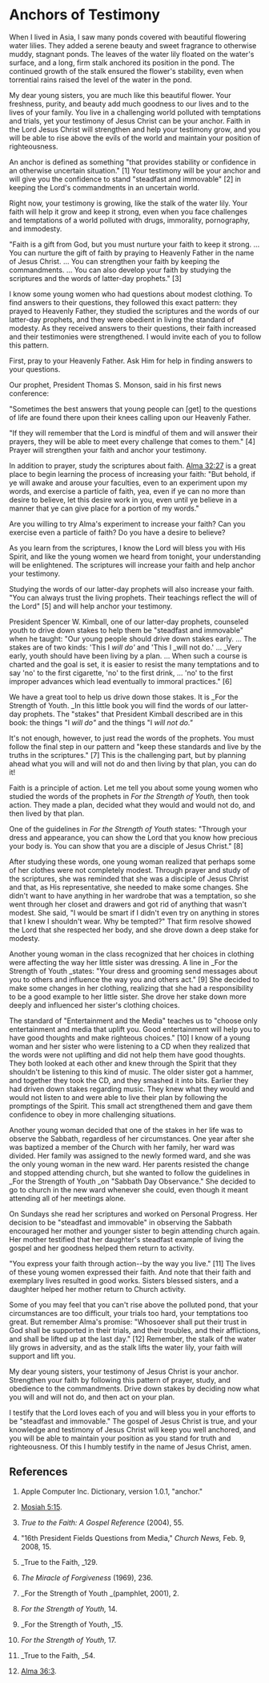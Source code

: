 # Anchors of Testimony

When I lived in Asia, I saw many ponds covered with beautiful flowering water
lilies. They added a serene beauty and sweet fragrance to otherwise muddy,
stagnant ponds. The leaves of the water lily floated on the water's surface,
and a long, firm stalk anchored its position in the pond. The continued growth
of the stalk ensured the flower's stability, even when torrential rains raised
the level of the water in the pond.

My dear young sisters, you are much like this beautiful flower. Your
freshness, purity, and beauty add much goodness to our lives and to the lives
of your family. You live in a challenging world polluted with temptations and
trials, yet your testimony of Jesus Christ can be your anchor. Faith in the
Lord Jesus Christ will strengthen and help your testimony grow, and you will
be able to rise above the evils of the world and maintain your position of
righteousness.

An anchor is defined as something "that provides stability or confidence in an
otherwise uncertain situation." [1]  Your testimony will be your anchor and
will give you the confidence to stand "steadfast and immovable" [2]  in
keeping the Lord's commandments in an uncertain world.

Right now, your testimony is growing, like the stalk of the water lily. Your
faith will help it grow and keep it strong, even when you face challenges and
temptations of a world polluted with drugs, immorality, pornography, and
immodesty.

"Faith is a gift from God, but you must nurture your faith to keep it strong.
... You can nurture the gift of faith by praying to Heavenly Father in the name
of Jesus Christ. ... You can strengthen your faith by keeping the commandments.
... You can also develop your faith by studying the scriptures and the words of
latter-day prophets." [3]

I know some young women who had questions about modest clothing. To find
answers to their questions, they followed this exact pattern: they prayed to
Heavenly Father, they studied the scriptures and the words of our latter-day
prophets, and they were obedient in living the standard of modesty. As they
received answers to their questions, their faith increased and their
testimonies were strengthened. I would invite each of you to follow this
pattern.

First, pray to your Heavenly Father. Ask Him for help in finding answers to
your questions.

Our prophet, President Thomas S. Monson, said in his first news conference:

"Sometimes the best answers that young people can [get] to the questions of
life are found there upon their knees calling upon our Heavenly Father.

"If they will remember that the Lord is mindful of them and will answer their
prayers, they will be able to meet every challenge that comes to them." [4]
Prayer will strengthen your faith and anchor your testimony.

In addition to prayer, study the scriptures about faith. [Alma
32:27](https://www.lds.org/scriptures/bofm/alma/32.27?lang=eng#26) is a great
place to begin learning the process of increasing your faith: "But behold, if
ye will awake and arouse your faculties, even to an experiment upon my words,
and exercise a particle of faith, yea, even if ye can no more than desire to
believe, let this desire work in you, even until ye believe in a manner that
ye can give place for a portion of my words."

Are you willing to try Alma's experiment to increase your faith? Can you
exercise even a particle of faith? Do you have a desire to believe?

As you learn from the scriptures, I know the Lord will bless you with His
Spirit, and like the young women we heard from tonight, your understanding
will be enlightened. The scriptures will increase your faith and help anchor
your testimony.

Studying the words of our latter-day prophets will also increase your faith.
"You can always trust the living prophets. Their teachings reflect the will of
the Lord" [5]  and will help anchor your testimony.

President Spencer W. Kimball, one of our latter-day prophets, counseled youth
to drive down stakes to help them be "steadfast and immovable" when he taught:
"Our young people should drive down stakes early. ... The stakes are of two
kinds: 'This I _will do'_ and 'This I _will not do.' ... _Very early, youth
should have been living by a plan. ... When such a course is charted and the
goal is set, it is easier to resist the many temptations and to say 'no' to
the first cigarette, 'no' to the first drink, ... 'no' to the first improper
advances which lead eventually to immoral practices." [6]

We have a great tool to help us drive down those stakes. It is _For the
Strength of Youth. _In this little book you will find the words of our latter-
day prophets. The "stakes" that President Kimball described are in this book:
the things "I _will do"_ and the things "I _will not do."_

It's not enough, however, to just read the words of the prophets. You must
follow the final step in our pattern and "keep these standards and live by the
truths in the scriptures." [7]  This is the challenging part, but by planning
ahead what you will and will not do and then living by that plan, you can do
it!

Faith is a principle of action. Let me tell you about some young women who
studied the words of the prophets in _For the Strength of Youth,_ then took
action. They made a plan, decided what they would and would not do, and then
lived by that plan.

One of the guidelines in _For the Strength of Youth_ states: "Through your
dress and appearance, you can show the Lord that you know how precious your
body is. You can show that you are a disciple of Jesus Christ." [8]

After studying these words, one young woman realized that perhaps some of her
clothes were not completely modest. Through prayer and study of the
scriptures, she was reminded that she was a disciple of Jesus Christ and that,
as His representative, she needed to make some changes. She didn't want to
have anything in her wardrobe that was a temptation, so she went through her
closet and drawers and got rid of anything that wasn't modest. She said, "I
would be smart if I didn't even try on anything in stores that I knew I
shouldn't wear. Why be tempted?" That firm resolve showed the Lord that she
respected her body, and she drove down a deep stake for modesty.

Another young woman in the class recognized that her choices in clothing were
affecting the way her little sister was dressing. A line in _For the Strength
of Youth _states: "Your dress and grooming send messages about you to others
and influence the way you and others act." [9]  She decided to make some
changes in her clothing, realizing that she had a responsibility to be a good
example to her little sister. She drove her stake down more deeply and
influenced her sister's clothing choices.

The standard of "Entertainment and the Media" teaches us to "choose only
entertainment and media that uplift you. Good entertainment will help you to
have good thoughts and make righteous choices." [10]  I know of a young woman
and her sister who were listening to a CD when they realized that the words
were not uplifting and did not help them have good thoughts. They both looked
at each other and knew through the Spirit that they shouldn't be listening to
this kind of music. The older sister got a hammer, and together they took the
CD, and they smashed it into bits. Earlier they had driven down stakes
regarding music. They knew what they would and would not listen to and were
able to live their plan by following the promptings of the Spirit. This small
act strengthened them and gave them confidence to obey in more challenging
situations.

Another young woman decided that one of the stakes in her life was to observe
the Sabbath, regardless of her circumstances. One year after she was baptized
a member of the Church with her family, her ward was divided. Her family was
assigned to the newly formed ward, and she was the only young woman in the new
ward. Her parents resisted the change and stopped attending church, but she
wanted to follow the guidelines in _For the Strength of Youth _on "Sabbath Day
Observance." She decided to go to church in the new ward whenever she could,
even though it meant attending all of her meetings alone.

On Sundays she read her scriptures and worked on Personal Progress. Her
decision to be "steadfast and immovable" in observing the Sabbath encouraged
her mother and younger sister to begin attending church again. Her mother
testified that her daughter's steadfast example of living the gospel and her
goodness helped them return to activity.

"You express your faith through action--by the way you live." [11]  The lives
of these young women expressed their faith. And note that their faith and
exemplary lives resulted in good works. Sisters blessed sisters, and a
daughter helped her mother return to Church activity.

Some of you may feel that you can't rise above the polluted pond, that your
circumstances are too difficult, your trials too hard, your temptations too
great. But remember Alma's promise: "Whosoever shall put their trust in God
shall be supported in their trials, and their troubles, and their afflictions,
and shall be lifted up at the last day." [12]  Remember, the stalk of the
water lily grows in adversity, and as the stalk lifts the water lily, your
faith will support and lift you.

My dear young sisters, your testimony of Jesus Christ is your anchor.
Strengthen your faith by following this pattern of prayer, study, and
obedience to the commandments. Drive down stakes by deciding now what you will
and will not do, and then act on your plan.

I testify that the Lord loves each of you and will bless you in your efforts
to be "steadfast and immovable." The gospel of Jesus Christ is true, and your
knowledge and testimony of Jesus Christ will keep you well anchored, and you
will be able to maintain your position as you stand for truth and
righteousness. Of this I humbly testify in the name of Jesus Christ, amen.

## References

  1.  Apple Computer Inc. Dictionary, version 1.0.1, "anchor."

  2.   [Mosiah 5:15](https://www.lds.org/scriptures/bofm/mosiah/5.15?lang=eng#14).

  3.   _True to the Faith: A Gospel Reference_ (2004), 55.

  4.  "16th President Fields Questions from Media," _Church News,_ Feb. 9, 2008, 15.

  5.   _True to the Faith, _129.

  6.   _The Miracle of Forgiveness_ (1969), 236.

  7.   _For the Strength of Youth _(pamphlet, 2001), 2.

  8.   _For the Strength of Youth,_ 14.

  9.   _For the Strength of Youth, _15.

  10.   _For the Strength of Youth,_ 17.

  11.   _True to the Faith, _54.

  12.   [Alma 36:3](https://www.lds.org/scriptures/bofm/alma/36.3?lang=eng#2).

